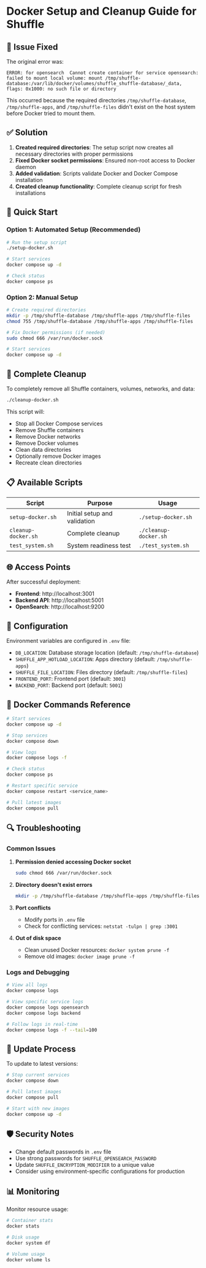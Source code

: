 # Docker Setup and Cleanup Guide for Shuffle

## 🐛 Issue Fixed

The original error was:
```
ERROR: for opensearch  Cannot create container for service opensearch: failed to mount local volume: mount /tmp/shuffle-database:/var/lib/docker/volumes/shuffle_shuffle-database/_data, flags: 0x1000: no such file or directory
```

This occurred because the required directories `/tmp/shuffle-database`, `/tmp/shuffle-apps`, and `/tmp/shuffle-files` didn't exist on the host system before Docker tried to mount them.

## ✅ Solution

1. **Created required directories**: The setup script now creates all necessary directories with proper permissions
2. **Fixed Docker socket permissions**: Ensured non-root access to Docker daemon
3. **Added validation**: Scripts validate Docker and Docker Compose installation
4. **Created cleanup functionality**: Complete cleanup script for fresh installations

## 🚀 Quick Start

### Option 1: Automated Setup (Recommended)
```bash
# Run the setup script
./setup-docker.sh

# Start services
docker compose up -d

# Check status
docker compose ps
```

### Option 2: Manual Setup
```bash
# Create required directories
mkdir -p /tmp/shuffle-database /tmp/shuffle-apps /tmp/shuffle-files
chmod 755 /tmp/shuffle-database /tmp/shuffle-apps /tmp/shuffle-files

# Fix Docker permissions (if needed)
sudo chmod 666 /var/run/docker.sock

# Start services
docker compose up -d
```

## 🧹 Complete Cleanup

To completely remove all Shuffle containers, volumes, networks, and data:

```bash
./cleanup-docker.sh
```

This script will:
- Stop all Docker Compose services
- Remove Shuffle containers
- Remove Docker networks
- Remove Docker volumes
- Clean data directories
- Optionally remove Docker images
- Recreate clean directories

## 📋 Available Scripts

| Script | Purpose | Usage |
|--------|---------|-------|
| `setup-docker.sh` | Initial setup and validation | `./setup-docker.sh` |
| `cleanup-docker.sh` | Complete cleanup | `./cleanup-docker.sh` |
| `test_system.sh` | System readiness test | `./test_system.sh` |

## 🌐 Access Points

After successful deployment:

- **Frontend**: http://localhost:3001
- **Backend API**: http://localhost:5001  
- **OpenSearch**: http://localhost:9200

## 🔧 Configuration

Environment variables are configured in `.env` file:

- `DB_LOCATION`: Database storage location (default: `/tmp/shuffle-database`)
- `SHUFFLE_APP_HOTLOAD_LOCATION`: Apps directory (default: `/tmp/shuffle-apps`)
- `SHUFFLE_FILE_LOCATION`: Files directory (default: `/tmp/shuffle-files`)
- `FRONTEND_PORT`: Frontend port (default: `3001`)
- `BACKEND_PORT`: Backend port (default: `5001`)

## 🐳 Docker Commands Reference

```bash
# Start services
docker compose up -d

# Stop services
docker compose down

# View logs
docker compose logs -f

# Check status
docker compose ps

# Restart specific service
docker compose restart <service_name>

# Pull latest images
docker compose pull
```

## 🔍 Troubleshooting

### Common Issues

1. **Permission denied accessing Docker socket**
   ```bash
   sudo chmod 666 /var/run/docker.sock
   ```

2. **Directory doesn't exist errors**
   ```bash
   mkdir -p /tmp/shuffle-database /tmp/shuffle-apps /tmp/shuffle-files
   ```

3. **Port conflicts**
   - Modify ports in `.env` file
   - Check for conflicting services: `netstat -tulpn | grep :3001`

4. **Out of disk space**
   - Clean unused Docker resources: `docker system prune -f`
   - Remove old images: `docker image prune -f`

### Logs and Debugging

```bash
# View all logs
docker compose logs

# View specific service logs
docker compose logs opensearch
docker compose logs backend

# Follow logs in real-time
docker compose logs -f --tail=100
```

## 🔄 Update Process

To update to latest versions:

```bash
# Stop current services
docker compose down

# Pull latest images
docker compose pull

# Start with new images
docker compose up -d
```

## 🛡️ Security Notes

- Change default passwords in `.env` file
- Use strong passwords for `SHUFFLE_OPENSEARCH_PASSWORD`
- Update `SHUFFLE_ENCRYPTION_MODIFIER` to a unique value
- Consider using environment-specific configurations for production

## 📊 Monitoring

Monitor resource usage:

```bash
# Container stats
docker stats

# Disk usage
docker system df

# Volume usage
docker volume ls
```